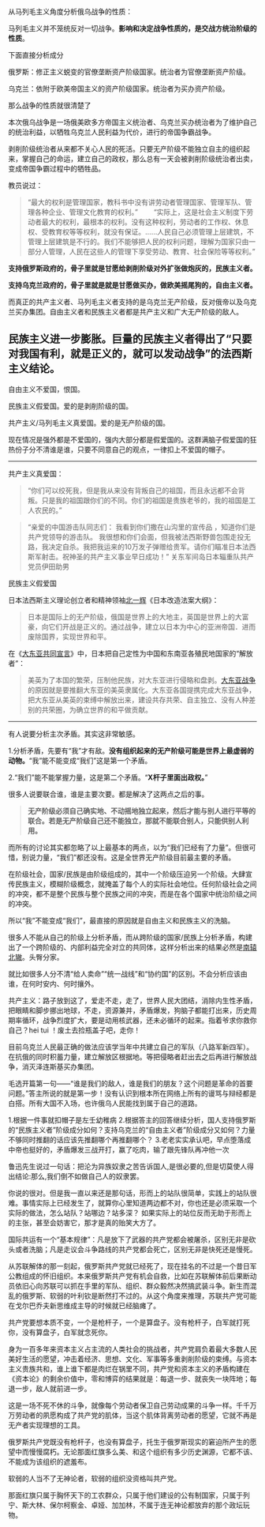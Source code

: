 从马列毛主义角度分析俄乌战争的性质：

马列毛主义并不笼统反对一切战争。**影响和决定战争性质的，是交战方统治阶级的性质**。

下面直接分析成分

俄罗斯：修正主义蜕变的官僚垄断资产阶级国家。统治者为官僚垄断资产阶级。

乌克兰：依附于欧美帝国主义的资产阶级国家。统治者为买办资产阶级。

那么战争的性质就很清楚了



本次俄乌战争是一场俄美欧多方帝国主义统治者、乌克兰买办统治者为了维护自己的统治利益，以牺牲乌克兰人民利益为代价，进行的帝国争霸战争。



剥削阶级统治者从来都不关心人民的死活。只要无产阶级不能独立自主的组织起来，掌握自己的命运，建立自己的政权，那么总有一天会被剥削阶级统治者出卖，变成帝国争霸过程中的牺牲品。

教员说过：

> “最大的权利是管理国家，教科书中没有讲劳动者管理国家、管理军队、管理各种企业、管理文化教育的权利。”
> 　　“实际上，这是社会主义制度下劳动者最大的权利，最根本的权利。没有这种权利，劳动者的工作权、休息权、受教育权等等权利，就没有保证。……人民自己必须管理上层建筑，不管理上层建筑是不行的。我们不能够把人民的权利问题，理解为国家只由一部分人管理，人民在这些人的管理下享受劳动、教育、社会保险等等权利。”

**支持俄罗斯政府的，骨子里就是甘愿给剥削阶级对外扩张做炮灰的，民族主义者。**

**支持乌克兰政府的，骨子里就是就是甘愿做买办，做欧美摇尾狗的，自由主义者。**

而真正的共产主义者、马列毛主义者支持的是乌克兰无产阶级，反对俄帝以及乌克兰买办集团。自由主义者和民族主义者都是共产主义和广大无产阶级的敌人。

## 民族主义进一步膨胀。巨量的民族主义者得出了“只要对我国有利，就是正义的，就可以发动战争”的法西斯主义结论。



自由主义不爱国，恨国。

民族主义假爱国。爱的是剥削阶级的国。

共产主义/马列毛主义真爱国。爱的是无产阶级的国。

现在情况是强外都是不爱国的，强内大部分都是假爱国的。这群满脑子假爱国的狂热份子分不清谁是谁，只要不同意自己的观点，一律扣上不爱国的帽子。

------

共产主义真爱国：

> “你们可以绞死我，但是我从来没有背叛自己的祖国，而且永远都不会背叛。只是我的祖国跟你们的不同。你们的祖国是贵族老爷的，我的祖国是工人农民的。”



> “亲爱的中国游击队同志们：
> 我看到你们撒在山沟里的宣传品 ，知道你们是共产党领导的游击队。
> 我很想和你们会面，但我被法西斯野兽包围走投无路，我决定自杀。我把我运来的10万发子弹赠给贵军。请你们瞄准日本法西斯军射击。祝神圣的共产主义事业早日成功！”
> 关东军间岛日本辎重队共产党员伊田助男

民族主义假爱国

日本法西斯主义理论创立者和精神领袖[北一辉](https://www.zhihu.com/search?q=北一辉&search_source=Entity&hybrid_search_source=Entity&hybrid_search_extra={"sourceType"%3A"answer"%2C"sourceId"%3A2371519858})《日本改造法案大纲》：

> 日本是国际上的无产阶级，俄国是世界上的大地主，英国是世界上的大富豪，向它们开战是正义的。通过战争，建立以日本为中心的亚洲帝国．进而废除国界，实现世界和平。

在《[大东亚共同宣言](https://www.zhihu.com/search?q=大东亚共同宣言&search_source=Entity&hybrid_search_source=Entity&hybrid_search_extra={"sourceType"%3A"answer"%2C"sourceId"%3A2371519858})》中，日本把自己定性为中国和东南亚各殖民地国家的“解放者”：

> 美英为了本国的繁荣，压制他民族，对大东亚进行侵略和盘剥。[大东亚战争](https://www.zhihu.com/search?q=大东亚战争&search_source=Entity&hybrid_search_source=Entity&hybrid_search_extra={"sourceType"%3A"answer"%2C"sourceId"%3A2371519858})的原因就是要推翻大东亚的美英隶属化。大东亚各国提携完成大东亚战争，把大东亚从美英的束缚中解放出来，建设共存共荣、自主独立、没有人种差别的共荣圈，为确立世界的和平做贡献。

------

有人说要分析主次矛盾。其实这非常敏感。

1.分析矛盾，先要有“我”才有敌。**没有组织起来的无产阶级可能是世界上最虚弱的动物。**“我”能不能变成“我们”这是第一个矛盾。

2.“我们”能不能掌握力量，这是第二个矛盾。“**X杆子里面出政权。**”

很多人说要联合谁，谁是主要次要。都是解决了这两点之后的事。

> **无产阶级必须自己确实地、不动摇地独立起来，然后才能与别人进行平等的联合。若是无产阶级自己还不能独立，那就不能联合别人，只能供别人利用。**

而所有的讨论其实都忽略了以上最基本的两点，以为“我们已经有了力量”。但很可惜，别说力量，“我们”都还没有。这是全世界无产阶级目前最主要的矛盾。

在阶级社会，国家/民族是由阶级组成的，其中一个阶级压迫另一个阶级。大肆宣传民族主义，模糊阶级概念，就掩盖了每个人的实际社会地位。任何阶级社会之间的冲突，都不是整个民族与整个民族之间的冲突，而是在各个国家中统治阶级之间的冲突。

所以“我”不能变成“我们”，最直接的原因就是自由主义和民族主义的洗脑。

很多人不能从自己的阶级上分析矛盾，而从跨阶级的国家/民族上分析矛盾，构建出了一个跨阶级的、内部利益完全对立的共同体，这样分析出来的结果必然是[南辕北辙](https://www.zhihu.com/search?q=南辕北辙&search_source=Entity&hybrid_search_source=Entity&hybrid_search_extra={"sourceType"%3A"answer"%2C"sourceId"%3A2371519858})。头臀分家。

就比如很多人分不清“给人卖命”“统一战线”和“协约国”的区别。不会分析应该由谁，在何时安内、何时攘外。





共产主义：路子放到这了，爱走不走，走了，世界人民大团结，消除内生性矛盾，把眼睛和脚步挪出地球，不走，资源兼并，矛盾爆发，狗脑子都能打出来，历史周期率循环，战争烈度扩大，要是动用核武器，还未必循环的起来。指着爷求你救你自己？hei tui ！废土去捡瓶盖子吧，走你！



目前乌克兰人民最正确的做法应该学当年中共建立自己的军队（八路军新四军）。在抗俄的同时积蓄力量，建立解放区根据地。等把侵略者赶出去之后再进行解放战争，消灭泽连斯基买办集团。



毛选开篇第一句——“谁是我们的敌人，谁是我们的朋友？这个问题是革命的首要问题。”答主所说的就是第一步！没有认识到根本所在网络上所有的谩骂与辩经都是白搭。所有大国不入场，也许俄乌人民能找到属于自己的道路。



1.根据一件事就扣帽子是左壬幼稚病
2.根据答主的回答继续分析，国人支持俄罗斯的“民族主义者”阶级成分如何？支持乌克兰的“自由主义者”阶级成分又如何？力量不够同时推翻的话应该先推翻哪个再推翻哪个？
3.老老实实承认吧，早点堕落成中帝也挺好的，矛盾爆发三战开打，赢了吃肉，输了跟先锋队再冲他一次



鲁迅先生说过一句话：把沦为异族奴隶之苦告诉国人,是很必要的,但是切莫使人得出结论:那么,我们倒不如做自己人的奴隶罢。



你说的很对。但是我一直以来还是那句话，形而上的站队很简单，实践上的站队很难。事情实际上已经发生了，就算你心里知道两边都不对，你也还是必须采取一个实际的做法，怎么站队？站哪边？站多深？
如果实际上的站位反而无助于形而上的主张，甚至会妨害它，那才是真的贻笑大方了。









国际共运有一个“基本规律”：凡是放下了武器的共产党都会被屠杀，区别无非是砍头或者洗脑；凡是走议会斗争路线的共产党都会死亡，区别无非是快死还是慢死。

从苏联解体的那一刻起，俄罗斯共产党就已经死了，现在挂名的不过是一个昔日军公教组成的怀旧组织。本来俄罗斯共产党有机会自救，比如在苏联解体前后果断动员依旧心向苏联可以抓在手里的军队、组织、群众毅然决然搞武装斗争。新生而混乱的俄罗斯、软弱的叶利钦是断然打不过的。从这个角度来推理，苏联共产党可能在戈尔巴乔夫新思维成主导的时候就已经脑瘫了。

共产党要想本质不变，一个是枪杆子，一个是算盘子。没有枪杆子，白军就打死你，没有算盘子，白军就念死你。

身为一百多年来资本主义占主流的人类社会的挑战者，共产党肩负着最大多数人民美好生活的愿望，冲击着经济、思想、文化、军事等多重剥削阶级的束缚。与资本主义贵族共和，谁上谁下都是肉烂在锅里不同，共产党和资本主义的矛盾构建在《资本论》的剩余价值中，零和博弈的结果就是：每退一步、就丧失一块阵地；每退一步，敌人就前进一步。

这是一场不死不休的斗争，就像每个劳动者保卫自己劳动成果的斗争一样。千千万万劳动者的夙愿构成了共产党的肌体，当这个肌体背离劳动者的愿望，它就不再是无产者实现理想的工具。

俄罗斯共产党既没有枪杆子，也没有算盘子，托生于俄罗斯现实的窘迫所产生的愿望中而慢慢腐朽。无论那面红旗多么美、和这个组织有多少历史渊源，它都不该、不能成为该组织的遮羞布。

软弱的人当不了无神论者，软弱的组织没资格叫共产党。

那面红旗只属于胸怀天下的工农群众，只属于他们建设的公有制国家，只属于列宁、斯大林、保尔柯察金、卓娅、加加林，不属于连无神论都放弃的那个政坛玩物。